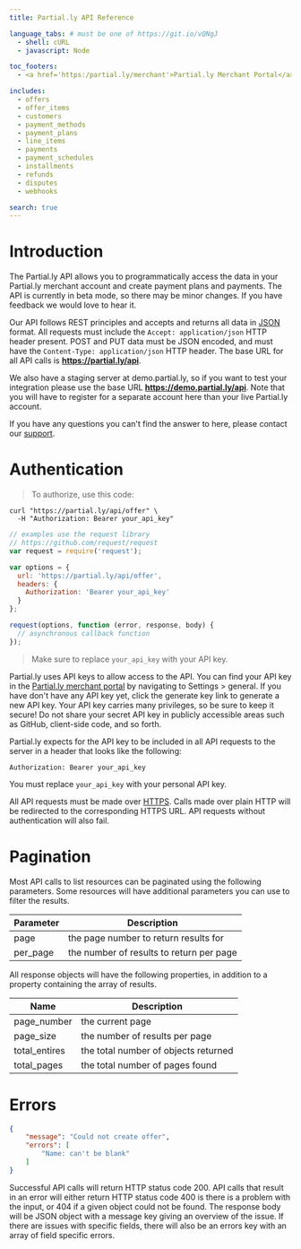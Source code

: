 ```yaml
---
title: Partial.ly API Reference

language_tabs: # must be one of https://git.io/vQNgJ
  - shell: cURL
  - javascript: Node

toc_footers:
  - <a href='https:/partial.ly/merchant'>Partial.ly Merchant Portal</a>

includes:
  - offers
  - offer_items
  - customers
  - payment_methods
  - payment_plans
  - line_items
  - payments
  - payment_schedules
  - installments
  - refunds
  - disputes
  - webhooks

search: true
---
```


# Introduction

The Partial.ly API allows you to programmatically access the data in your Partial.ly merchant account and create payment plans and payments.
The API is currently in beta mode, so there may be minor changes. If you have feedback we would love to hear it.

Our API follows REST principles and accepts and returns all data in [JSON](http://www.json.org/) format. All requests must include the `Accept: application/json` HTTP header present. POST and PUT data must be JSON encoded, and must have the `Content-Type: application/json` HTTP header.
The base URL for all API calls is **https://partial.ly/api**.

We also have a staging server at demo.partial.ly, so if you want to test your integration please use the base URL **https://demo.partial.ly/api**. Note that you will have to register for a separate account here than your live Partial.ly account.

If you have any questions you can't find the answer to here, please contact our [support](mailto:support@partial.ly).

# Authentication

> To authorize, use this code:

```shell
curl "https://partial.ly/api/offer" \
  -H "Authorization: Bearer your_api_key"
```

```javascript
// examples use the request library
// https://github.com/request/request
var request = require('request');

var options = {
  url: 'https://partial.ly/api/offer',
  headers: {
    Authorization: 'Bearer your_api_key'
  }
};

request(options, function (error, response, body) {
  // asynchronous callback function
});
```

> Make sure to replace `your_api_key` with your API key.

Partial.ly uses API keys to allow access to the API. You can find your API key in the [Partial.ly merchant portal](https://partial.ly/merchant) by navigating to Settings > general. If you have don't have any API key yet, click the generate key link to generate a new API key. Your API key carries many privileges, so be sure to keep it secure! Do not share your secret API key in publicly accessible areas such as GitHub, client-side code, and so forth.

Partial.ly expects for the API key to be included in all API requests to the server in a header that looks like the following:

`Authorization: Bearer your_api_key`

<aside class="notice">
You must replace <code>your_api_key</code> with your personal API key.
</aside>

All API requests must be made over [HTTPS](https://en.wikipedia.org/wiki/HTTPS). Calls made over plain HTTP will be redirected to the corresponding HTTPS URL. API requests without authentication will also fail.

# Pagination

Most API calls to list resources can be paginated using the following parameters. Some resources will have additional parameters you can use to filter the results.

Parameter | Description
--------- | -----------
page | the page number to return results for
per_page | the number of results to return per page

All response objects will have the following properties, in addition to a property containing the array of results.

Name | Description
--------- | -----------
page_number | the current page
page_size | the number of results per page
total_entires | the total number of objects returned
total_pages | the total number of pages found

# Errors

```json
{
    "message": "Could not create offer",
    "errors": [
        "Name: can't be blank"
    ]
}
```

Successful API calls will return HTTP status code 200. API calls that result in an error will either return HTTP status code 400 is there is a problem with the input, or 404 if a given object could not be found. The response body will be JSON object with a message key giving an overview of the issue. If there are issues with specific fields, there will also be an errors key with an array of field specific errors.
